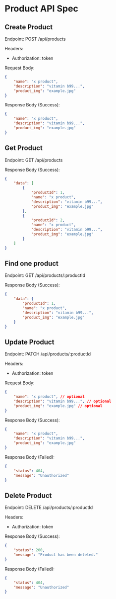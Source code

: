 # Product API Spec

## Create Product
Endpoint: POST /api/products

Headers:
- Authorization: token

Request Body:
``` json
{
    "name": "x product",
    "description": "vitamin b99...",
    "product_img": "example.jpg"
}
```

Response Body (Success):
```json
{
    "name": "x product",
    "description": "vitamin b99...",
    "product_img": "example.jpg"
}
```

## Get Product
Endpoint: GET /api/products

Response Body (Success):
```json
{
    "data": [
        {
            "productId": 1,
            "name": "x product",
            "description": "vitamin b99...",
            "product_img": "example.jpg"
        },
        {
            "productId": 2,
            "name": "x product",
            "description": "vitamin b99...",
            "product_img": "example.jpg"
        }
    ]
}
```

## Find one product
Endpoint: GET /api/products/:productId

Response Body (Success):
```json
{
    "data": {
        "productId": 1,
        "name": "x product",
        "description": "vitamin b99...",
        "product_img": "example.jpg"
    }
}
```

## Update Product
Endpoint: PATCH /api/products/:productId

Headers:
- Authorization: token

Request Body:
``` json
{
    "name": "x product", // optional
    "description": "vitamin b99...", // optional
    "product_img": "example.jpg" // optional
}
```

Response Body (Success):
```json
{
    "name": "x product",
    "description": "vitamin b99...",
    "product_img": "example.jpg"
}
```

Response Body (Failed):
```json
{
    "status": 404,
    "message": "Unauthorized"
}
```

## Delete Product
Endpoint: DELETE /api/products/:productId

Headers:
- Authorization: token

Response Body (Success):
```json
{
    "status": 200,
    "message": "Product has been deleted."
}
```

Response Body (Failed):
```json
{
    "status": 404,
    "message": "Unauthorized"
}
```